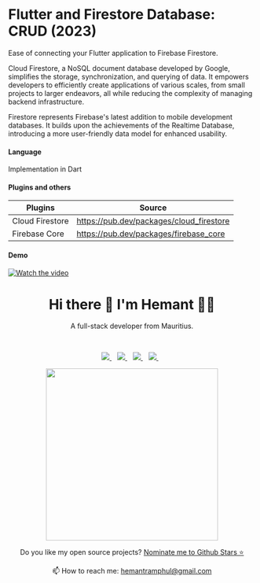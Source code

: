 # Flutter and Firestore Database: CRUD (2023)

Ease of connecting your Flutter application to Firebase Firestore.

Cloud Firestore, a NoSQL document database developed by Google, simplifies the storage, synchronization, and querying of data. It empowers developers to efficiently create applications of various scales, from small projects to larger endeavors, all while reducing the complexity of managing backend infrastructure.

Firestore represents Firebase's latest addition to mobile development databases. It builds upon the achievements of the Realtime Database, introducing a more user-friendly data model for enhanced usability.

#### Language

Implementation in Dart

#### Plugins and others

| Plugins         | Source                                   |
| --------------- | ---------------------------------------- |
| Cloud Firestore | https://pub.dev/packages/cloud_firestore |
| Firebase Core   | https://pub.dev/packages/firebase_core   |

#### Demo

[![Watch the video](https://i.stack.imgur.com/Vp2cE.png)](https://github.com/hemantramphul/flutter_firestore/assets/7212627/2b123522-9038-4d59-b1f0-0548d8fee36f)



<h1 align='center'>
  Hi there 👋 I'm Hemant 👨‍💻
</h1>

<p align='center'>
  A full-stack developer from Mauritius.
</p>
 <br>
<p align='center'>  
  <a href="https://www.linkedin.com/in/hemantramphul/">
    <img src="https://img.shields.io/badge/LinkedIn-0077B5?style=for-the-badge&logo=linkedin&logoColor=white" />
  </a>&nbsp;&nbsp;
  <a href="https://github.com/hemantramphul/">
    <img src="https://img.shields.io/badge/GitHub-100000?style=for-the-badge&logo=github&logoColor=white" />        
  </a>&nbsp;&nbsp;
  <a href="https://stackoverflow.com/users/3537318/hemant-ramphul">
    <img src="https://img.shields.io/badge/Stack_Overflow-FE7A16?style=for-the-badge&logo=stack-overflow&logoColor=white" />        
  </a>&nbsp;&nbsp;  
  <a href="https://www.facebook.com/hramphul/">
    <img src="https://img.shields.io/badge/Facebook-1877F2?style=for-the-badge&logo=facebook&logoColor=white" />        
  </a>&nbsp;&nbsp;  
</p>

<p align='center'>
  <a href="#"><img src="https://github-readme-stats.vercel.app/api?username=hemantramphul&show_icons=true&count_private=true&theme=dark" width="350"></a>
</p>

<p align='center'>
  Do you like my open source projects? <a href='https://stars.github.com/nominate/'>Nominate me to Github Stars ⭐</a>
</p>

<p align='center'>
  📫 How to reach me: <a href='mailto:hemantramphul@gmail.com'>hemantramphul@gmail.com</a>
</p>
